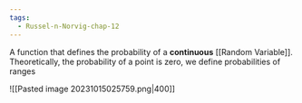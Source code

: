 ```yaml
---
tags:
  - Russel-n-Norvig-chap-12
---
```

A function that defines the probability of a **continuous** [[Random Variable]]. Theoretically, the probability of a point is zero, we define probabilities of ranges

![[Pasted image 20231015025759.png|400]]